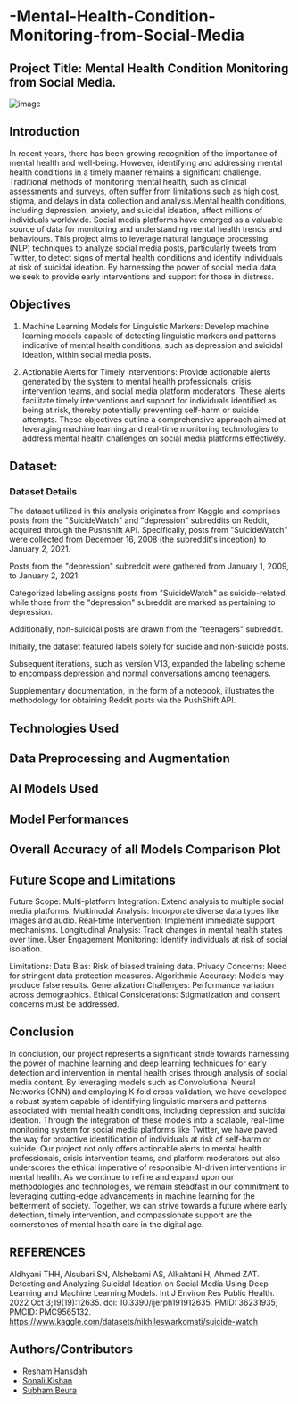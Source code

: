 # -Mental-Health-Condition-Monitoring-from-Social-Media

## Project Title: Mental Health Condition Monitoring from Social Media.
![image](https://github.com/Resham0007/-Mental-Health-Condition-Monitoring-from-Social-Media/assets/115933421/29f7655f-30e8-4120-8b9b-babe6bce3dc3)

## Introduction

In recent years, there has been growing recognition of the importance of mental health and well-being. However, identifying and addressing mental health conditions in a timely manner remains a significant challenge. Traditional methods of monitoring mental health, such as clinical assessments and surveys, often suffer from limitations such as high cost, stigma, and delays in data collection and analysis.Mental health conditions, including depression, anxiety, and suicidal ideation, affect millions of individuals worldwide. Social media platforms have emerged as a valuable source of data for monitoring and understanding mental health trends and behaviours.
This project aims to leverage natural language processing (NLP) techniques to analyze social media posts, particularly tweets from Twitter, to detect signs of mental health conditions and identify individuals at risk of suicidal ideation. By harnessing the power of social media data, we seek to provide early interventions and support for those in distress.

## Objectives

1) Machine Learning Models for Linguistic Markers: Develop machine learning models capable of detecting linguistic markers and patterns indicative of mental health conditions, such as depression and suicidal ideation, within social media posts.

2) Actionable Alerts for Timely Interventions: Provide actionable alerts generated by the system to mental health professionals, crisis intervention teams, and social media platform moderators. These alerts facilitate timely interventions and support for individuals identified as being at risk, thereby potentially preventing self-harm or suicide attempts.
These objectives outline a comprehensive approach aimed at leveraging machine learning and real-time monitoring technologies to address mental health challenges on social media platforms effectively.

## Dataset:


### Dataset Details

The dataset utilized in this analysis originates from Kaggle and comprises posts from the "SuicideWatch" and "depression" subreddits on Reddit, acquired through the Pushshift API.
Specifically, posts from "SuicideWatch" were collected from December 16, 2008 (the subreddit's inception) to January 2, 2021.

Posts from the "depression" subreddit were gathered from January 1, 2009, to January 2, 2021.

Categorized labeling assigns posts from "SuicideWatch" as suicide-related, while those from the "depression" subreddit are marked as pertaining to depression.

Additionally, non-suicidal posts are drawn from the "teenagers" subreddit.

Initially, the dataset featured labels solely for suicide and non-suicide posts.

Subsequent iterations, such as version V13, expanded the labeling scheme to encompass depression and normal conversations among teenagers.

Supplementary documentation, in the form of a notebook, illustrates the methodology for obtaining Reddit posts via the PushShift API.

## Technologies Used

## Data Preprocessing and Augmentation


## AI Models Used

## Model Performances

## Overall Accuracy of all Models Comparison Plot

## Future Scope and Limitations
Future Scope:
Multi-platform Integration: Extend analysis to multiple social media platforms.
Multimodal Analysis: Incorporate diverse data types like images and audio.
Real-time Intervention: Implement immediate support mechanisms.
Longitudinal Analysis: Track changes in mental health states over time.
User Engagement Monitoring: Identify individuals at risk of social isolation.

Limitations:
Data Bias: Risk of biased training data.
Privacy Concerns: Need for stringent data protection measures.
Algorithmic Accuracy: Models may produce false results.
Generalization Challenges: Performance variation across demographics.
Ethical Considerations: Stigmatization and consent concerns must be addressed.


## Conclusion

In conclusion, our project represents a significant stride towards harnessing the power of machine learning and deep learning techniques for early detection and intervention in mental health crises through analysis of social media content. By leveraging models such as Convolutional Neural Networks (CNN) and employing K-fold cross validation, we have developed a robust system capable of identifying linguistic markers and patterns associated with mental health conditions, including depression and suicidal ideation.
Through the integration of these models into a scalable, real-time monitoring system for social media platforms like Twitter, we have paved the way for proactive identification of individuals at risk of self-harm or suicide. Our project not only offers actionable alerts to mental health professionals, crisis intervention teams, and platform moderators but also underscores the ethical imperative of responsible AI-driven interventions in mental health. As we continue to refine and expand upon our methodologies and technologies, we remain steadfast in our commitment to leveraging cutting-edge advancements in machine learning for the betterment of society. Together, we can strive towards a future where early detection, timely intervention, and compassionate support are the cornerstones of mental health care in the digital age.


## REFERENCES
Aldhyani THH, Alsubari SN, Alshebami AS, Alkahtani H, Ahmed ZAT. Detecting and Analyzing Suicidal Ideation on Social Media Using Deep Learning and Machine Learning Models. Int J Environ Res Public Health. 2022 Oct 3;19(19):12635. doi: 10.3390/ijerph191912635. PMID: 36231935; PMCID: PMC9565132.
https://www.kaggle.com/datasets/nikhileswarkomati/suicide-watch


## Authors/Contributors


- [Resham Hansdah](https://github.com/Resham0007)
- [Sonali Kishan](https://github.com/sonalikishan)
- [Subham Beura](https://github.com/Subham-Beura/Subham-Beura)
